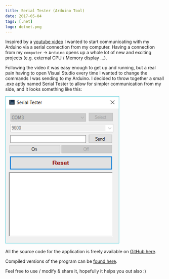 ```yaml
---
title: Serial Tester (Arduino Tool)
date: 2017-05-04
tags: [.net]
logo: dotnet.png
---
```


Inspired by a [youtube video](https://www.youtube.com/watch?v=J5vQFLjXk2I) I wanted to start communicating with my Arduino via a serial connection from my computer. Having a connection from my `computer` -> `Arduino` opens up a whole lot of new and exciting projects (e.g. external CPU / Memory display ...).

Following the video it was easy enough to get up and running, but a real pain having to open Visual Studio every time I wanted to change the commands I was sending to my Arduino. I decided to throw together a small .exe aptly named Serial Tester to allow for simpler communication from my side, and it looks something like this:

<img src="./001.png" alt="">

All the source code for the application is freely available on [GitHub here](https://github.com/rniemand/SerialTester).

Compiled versions of the program can be [found here](https://drive.google.com/drive/folders/0BwmLFltkLtlRQUotOXFsWDVrQ3M).

Feel free to use / modify & share it, hopefully it helps you out also :)

